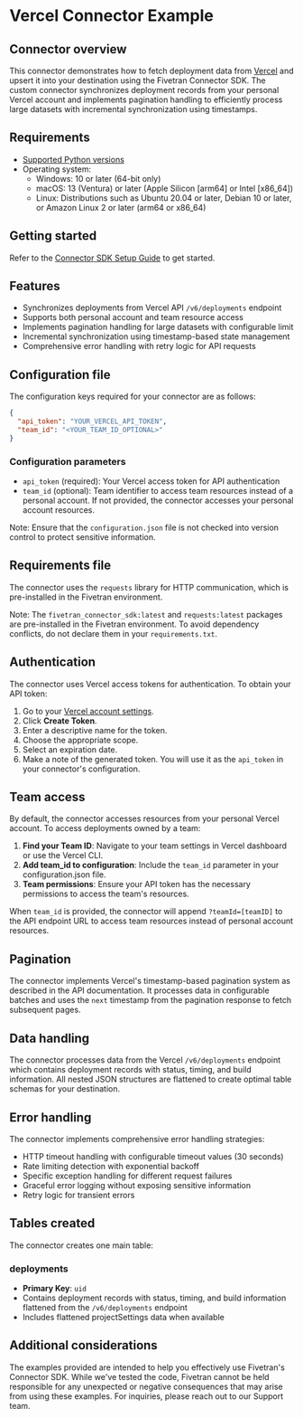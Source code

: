 # Vercel Connector Example

## Connector overview
This connector demonstrates how to fetch deployment data from [Vercel](https://vercel.com/)  and upsert it into your destination using the Fivetran Connector SDK. The custom connector synchronizes deployment records from your personal Vercel account and implements pagination handling to efficiently process large datasets with incremental synchronization using timestamps.

## Requirements
- [Supported Python versions](https://github.com/fivetran/fivetran_connector_sdk/blob/main/README.md#requirements)
- Operating system:
    - Windows: 10 or later (64-bit only)
    - macOS: 13 (Ventura) or later (Apple Silicon [arm64] or Intel [x86_64])
    - Linux: Distributions such as Ubuntu 20.04 or later, Debian 10 or later, or Amazon Linux 2 or later (arm64 or x86_64)

## Getting started
Refer to the [Connector SDK Setup Guide](https://fivetran.com/docs/connectors/connector-sdk/setup-guide) to get started.

## Features
- Synchronizes deployments from Vercel API `/v6/deployments` endpoint
- Supports both personal account and team resource access
- Implements pagination handling for large datasets with configurable limit 
- Incremental synchronization using timestamp-based state management 
- Comprehensive error handling with retry logic for API requests

## Configuration file
The configuration keys required for your connector are as follows:

```json
{
  "api_token": "YOUR_VERCEL_API_TOKEN",
  "team_id": "<YOUR_TEAM_ID_OPTIONAL>"
}
```

### Configuration parameters

- `api_token` (required): Your Vercel access token for API authentication
- `team_id` (optional): Team identifier to access team resources instead of a personal account. If not provided, the connector accesses your personal account resources.

Note: Ensure that the `configuration.json` file is not checked into version control to protect sensitive information.

## Requirements file
The connector uses the `requests` library for HTTP communication, which is pre-installed in the Fivetran environment.

Note: The `fivetran_connector_sdk:latest` and `requests:latest` packages are pre-installed in the Fivetran environment. To avoid dependency conflicts, do not declare them in your `requirements.txt`.

## Authentication
The connector uses Vercel access tokens for authentication. To obtain your API token:

1. Go to your [Vercel account settings](https://vercel.com/account/tokens).
2. Click **Create Token**.
3. Enter a descriptive name for the token.
4. Choose the appropriate scope.
5. Select an expiration date.
6. Make a note of the generated token. You will use it as the `api_token` in your connector's configuration.

## Team access
By default, the connector accesses resources from your personal Vercel account. To access deployments owned by a team:

1. **Find your Team ID**: Navigate to your team settings in Vercel dashboard or use the Vercel CLI.
2. **Add team_id to configuration**: Include the `team_id` parameter in your configuration.json file.
3. **Team permissions**: Ensure your API token has the necessary permissions to access the team's resources.

When `team_id` is provided, the connector will append `?teamId=[teamID]` to the API endpoint URL to access team resources instead of personal account resources.

## Pagination
The connector implements Vercel's timestamp-based pagination system as described in the API documentation. It processes data in configurable batches and uses the `next` timestamp from the pagination response to fetch subsequent pages.

## Data handling
The connector processes data from the Vercel `/v6/deployments` endpoint which contains deployment records with status, timing, and build information. All nested JSON structures are flattened to create optimal table schemas for your destination. 

## Error handling
The connector implements comprehensive error handling strategies:
- HTTP timeout handling with configurable timeout values (30 seconds)
- Rate limiting detection with exponential backoff
- Specific exception handling for different request failures
- Graceful error logging without exposing sensitive information
- Retry logic for transient errors

## Tables created
The connector creates one main table:

### deployments
- **Primary Key**: `uid`
- Contains deployment records with status, timing, and build information flattened from the `/v6/deployments` endpoint
- Includes flattened projectSettings data when available 

## Additional considerations
The examples provided are intended to help you effectively use Fivetran's Connector SDK. While we've tested the code, Fivetran cannot be held responsible for any unexpected or negative consequences that may arise from using these examples. For inquiries, please reach out to our Support team.